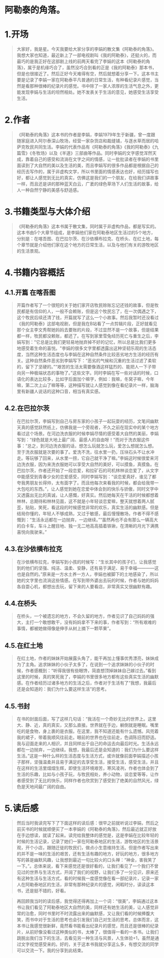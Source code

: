# 阿勒泰的角落。

# 1.开场

>大家好，我是星。今天我要给大家分享的李娟的散文集《阿勒泰的角落》。我想大家也知道，最近新上了一部电视剧叫《我的阿勒泰》，还挺火的，而最巧的是我正好在这部剧上线的前两天看完了李娟的这本《阿勒泰的角落》，属于是机缘巧合了，虽然没巧合到看的正是《我的阿勒泰》那本书，但是也很接近了。然后正好今天难得有空，然后就想着分享一下。这本书主要是记录了李娟一家在阿勒泰平凡普通的日常生活，有种看纪录片感觉，当然是看那种很棒的纪录片的感觉。书中除了一家人浓厚的生活气息之外，更能发现李娟与生活的坦然相处。她不发表关于生活的意见，她感受生活享受生活。

# 2.作者

>《阿勒泰的角落》这本书的作者是李娟，李娟1979年生于新疆，曾一度跟随家庭进入阿尔泰深山牧场，经营一家杂货店和裁缝铺，与逐水草而居的哈萨克牧民共同生活。李娟的代表作品有《阿勒泰的角落》《我的阿勒泰》《九篇雪》《冬牧场》以及《羊道》三部曲等作品。同时李娟的文字感觉浑然天成，靠着自己的感受和流淌在文字之间的情感，让一批批读者在李娟的书里面读到了大自然的美以及生活的美，而且李娟写的很多作品都是根据自己的经历去写作的，属于非虚构文学，所以书里面的情感表达也好，经历描写也好，都让人感觉到无比的真实，仿佛这是我们的一个朋友，在给我们讲故事一样，而且还是讲的那种蓝天白云，广袤的绿色草场下人们生活的故事，给人一种自然宁静的美感与舒适感。

# 3.书籍类型与大体介绍

>《阿勒泰的角落》这本书属于散文集，同时属于非虚构作品，都是写实的。这本书由5个大章节组成，是李娟他们家在阿勒泰地区生活过的5个地方，分别是：在喀吾图、在巴拉尔茨、在沙依横布拉克、在桥头、在红土地，每个章节就是介绍他们家在这个地方的日常生活，以及与他们有关的游牧地区的生活景观。

# 4.书籍内容概括

## 4.1.开篇 在喀吾图

>开篇作者写了一个很短的关于她们家开店牧民赊账忘记还钱的故事，但是牧民都是有信仰的人，一般不会赖账，但是这个牧民忘了，在一次偶遇之下，这个牧民后续还清了钱，开篇就写了这么一个小故事。然后我暂时还没看过《我的阿勒泰》这部电视剧，但是我在B站看了一点剪辑片段，正好就看见那个女主李文秀帮她妈妈去要账的片段，不过显然不是一个故事，但是结果都一样，牧民都没赖账，都还了。在写到家里雪兔经历死亡与重生之后，李娟写到："它总是比我们更轻易地抛弃掉不好的记忆，所以总是比我们更多地感受着生命的喜悦。"李娟的很多文字里都透露出这种坚韧乐观的生活态度，当然这种生活态度也与李娟在这种自然条件比较恶劣地方生活的经历有关。这种自然条件恶劣到李娟写下：“恶劣的气候和沉重的生活过滤了柔软的，留下了坚硬的。”“艰苦的生活太需要像酒这样猛烈的、能把人一下子带向另一种极端状态的事物了。”这些文字。同时李娟在写一些对话的时候，口语化的表达比较多，比如字后面加个嘛字，例如：我嘛，冬窝子嘛，今年嘛，第二次上山了嘛等等，这种描写就让人感觉到像在看纪录片一样，脑海里有新疆人说话的这种口音，相当有真实感。

## 4.2.在巴拉尔茨

>在巴拉尔茨，李娟写到自己与房东家的小孩子一起玩耍的经历，文笔间幽默天真的感觉跃然纸上，仿佛我是一个旁观者，不久之前在现实中的某个地方看过这个场景。在河边洗衣服的时候李娟尽情的感受着大自然的美丽，李娟写到：“绿色就是大地上最广阔、最感人的自由呀！”而对于洗衣服这件事：“总之，到河边洗衣服的话，想怎么玩就怎么玩，爱怎么想就怎么想。至于洗衣服就是次要的事了。爱洗不洗，往水里一扔，压块石头不让水冲走。等玩够了回来，从水里一捞，它自己就干净了嘛。”李娟这时候很爱来河边洗衣服，因为来洗衣服她可以享受大自然的美好，可以摸鱼，真摸鱼。在巴拉尔茨，作者还开始了一段恋爱，和拉矿石的司机林林谈恋爱了，从文字中能感受到青春少女的恋爱感受，同时李娟写到：“谈恋爱真好，谁见了都夸我男朋友长得帅，太有面字了。而且他每次来看我的时候，都会给我带一大包吃的东西。”，让人感觉到她在恋爱中体会到的快乐与骄傲，同时文字中又透露出无比的真诚，让人感慨，好真实。然后她每天在干活的时候都想着林林，总期待和林林见面，这不就是小年轻谈恋爱嘛，整天就想着两人腻歪，贴贴，笑死，看这段的时候感觉非常的欢乐，真实生活的幽默感。但是结局你懂的，年轻人不够成熟，又过于敏感，最后慢慢散场，作者不得不感慨到：“生活永远都在一边抛弃，一边继续。”“虽然再也不会有那么一辆高大的白卡车，车斗上醒目地、独一无二地高高插着铁锹，在清晰的月光下满携喜悦向我驶来。”

## 4.3.在沙依横布拉克

>在沙依横布拉克，李娟写到小孩的时候写：“生长其中的孩子们，让我感觉到的他们的坚强、纯洁、温柔、安静，还有易于满足、易于幸福————这也是自然的。”原来是一方水土养一方人，李娟也被脚下的土地感染了，所以她的文字里也流淌这些情感。在写到带外婆出去玩的时候，作者与她的妈妈各自耍心机，都想出去玩，留下来的人要看店，非常真实又很幽默有趣。

## 4.4.在桥头

>在桥头，一个被遗忘的地方，不会久留的地方，作者见识了自己妈妈的强大，主打一个敢想敢干，没有妈妈拿不下来的事，作者写到：“所有艰难的事情，都被她做得像是伸手从树上摘下一颗苹果”。

## 4.5.在红土地

>在红土地，作者的妹妹开始展露头角了，能干再加上懂事优秀漂亮，妹妹成为了主角。追求妹妹的小伙子太多了，在说到一个追求妹妹的小伙子的时候，作者感概到：“听得我很有些眼馋，简直想顶掉妹妹自己嫁过去。”看到这里的时候，真的笑死我了，李娟的书里很多地方都有这些真实生活的幽默感。在作者经历过诸多地方的生活之后，作者对于生活有了“我想，我最后还是会知道的：我们为什么要这样生活”的思考。

## 4.5.书封

>在书的封面后面，写了这样几句话：“我活在一个奇妙无比的世界上。这里大、静、近，真的真实，又那么直接。世界就在手边，躺倒就是睡眠。嘴里吃的是食物，身上裹的是衣服。在这里，我不知道还能有什么遗憾。风兜着我的裙子，带着我顺风往前走。眼前的世界也在往前走，色调陈旧而舒适。我与迎面走来的人相识，并且同样出于自己的命运去向最后时光。生活永远都在一边抛弃，一边继续。我想，我最后还是会知道的：我们为什么要这样生活。”这是一种什么样的生活态度与生活方式，或许就像前面李娟描述小孩子那样，坚强温柔并且易于满足的去享受生活，接受生活，感受生活，并且在这样的生活里熠熠生辉，即使生活环境艰苦，寒风凌冽，作者也体会到了生活的乐趣，比如与小孩子玩，与牧民相处，养小动物，谈恋爱等等，让作者感受到了无比的快乐，同样作者也欣赏到了感受到了绝美的自然风光，绿色是天地间最广阔的自由。

# 5.读后感

>然后当时我读完写下了下面这样的读后感：很早之前就听说过李娟，然后之前买书的时候就顺便买了一本李娟的《阿勒泰的角落》，然后最近就正好放在手边想读，就读了起来。读完给我整体的感觉是，这是李娟在比较年轻的时候的生活记录，记录了她们一家在阿勒泰地区的生活，游牧地区的生活景观，开个小店，跟随迁徙的牧民们，做点小生意维持生活。但是作者写出来的并不是一味的生活的艰苦，还有生活有趣的地方，好玩的地方，很多地方写的甚是幽默风趣，让我想到最近一句比较火的口头禅：“神金，害我笑了一下。”。总体来说，看下来感觉还是很好看的，让我们看见了一个我们不曾见过的世界与生活方式，开阔了我们的视野，让我们多了一分见识，原来还有这种生活与生活方式，看的时候我一度感觉像在看一部纪录片，记录一家人在阿勒泰地区的生活，非常有那种纪录片的感觉，闲暇时分，读读这本书，还是挺不错的，好看。

>再回顾我当时的读后感，我觉得还得再加上一个词：“很美”，李娟通过这本书让我们看见了阿勒泰地区大自然的美，同样还有她生活的美，让人感觉非常的治愈，同时书里时不时流露出来的幽默感，又让我们看的时候捧腹大笑，而书中对于生活的思考也会引发我们自己对生活的思考。总体而言，这本书让我感觉很新鲜，竟然看书能看出纪录片的感觉，而且还是很棒的纪录片，从前好像没看过这种类似的书，太棒了，很值得一看的一本书。让我们跳脱出我们当下的生活，去看见另一种生活与风景，人生体验+1，虽然是通过文字视觉感受来的。好的，关于这本书我就分享这么多，有想交流的同学可以交流一下。我的分享到此结束。
